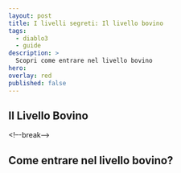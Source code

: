 ```yaml
---
layout: post
title: I livelli segreti: Il livello bovino
tags:
  - diablo3
  - guide
description: >
  Scopri come entrare nel livello bovino
hero: 
overlay: red
published: false
---
```

## Il Livello Bovino

<!–-break-–>

## Come entrare nel livello bovino?
